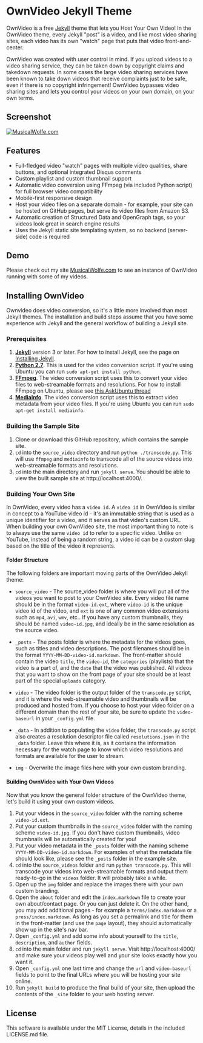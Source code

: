 # OwnVideo Jekyll Theme

OwnVideo is a free [Jekyll](https://jekyllrb.com/) theme that lets you Host Your Own Video! In the OwnVideo theme, every Jekyll "post" is a video, and like most video sharing sites, each video has its own "watch" page that puts that video front-and-center.

OwnVideo was created with user control in mind. If you upload videos to a video sharing service, they can be taken down by copyright claims and takedown requests. In some cases the large video sharing services have been known to take down videos that receive complaints just to be safe, even if there is no copyright infringement! OwnVideo bypasses video sharing sites and lets you control your videos on your own domain, on your own terms.

## Screenshot

[![MusicalWolfe.com](https://raw.githubusercontent.com/MaxLaumeister/ownvideo/resources/musicalwolfe-video.png)](https://www.musicalwolfe.com/)

## Features
  - Full-fledged video "watch" pages with multiple video qualities, share buttons, and optional integrated Disqus comments
  - Custom playlist and custom thumbnail support
  - Automatic video conversion using FFmpeg (via included Python script) for full browser video compatibility
  - Mobile-first responsive design
  - Host your video files on a separate domain - for example, your site can be hosted on GitHub pages, but serve its video files from Amazon S3.
  - Automatic creation of Structured Data and OpenGraph tags, so your videos look great in search engine results
  - Uses the Jekyll static site templating system, so no backend (server-side) code is required

## Demo

Please check out my site [MusicalWolfe.com](https://www.musicalwolfe.com/) to see an instance of OwnVideo running with some of my videos.

## Installing OwnVideo

Ownvideo does video conversion, so it's a little more involved than most Jekyll themes. The installation and build steps assume that you have some experience with Jekyll and the general workflow of building a Jekyll site.

### Prerequisites

1. [**Jekyll**](https://jekyllrb.com/) version 3 or later. For how to install Jekyll, see the page on [Installing Jekyll](https://jekyllrb.com/docs/installation/).
2. [**Python 2.7**](https://www.python.org/). This is used for the video conversion script. If you're using Ubuntu you can run `sudo apt-get install python`.
3. [**FFmpeg**](https://www.ffmpeg.org/). The video conversion script uses this to convert your video files to web-streamable formats and resolutions. For how to install FFmpeg on Ubuntu, please see [this AskUbuntu thread](https://askubuntu.com/questions/432542/is-ffmpeg-missing-from-the-official-repositories-in-14-04)
4. [**MediaInfo**](https://mediaarea.net/en/MediaInfo). The video conversion script uses this to extract video metadata from your video files. If you're using Ubuntu you can run `sudo apt-get install mediainfo`.

### Building the Sample Site

1. Clone or download this GitHub repository, which contains the sample site.
2. `cd` into the `source_video` directory and run `python ./transcode.py`. This will use `ffmpeg` and `mediainfo` to transcode all of the source videos into web-streamable formats and resolutions.
3. `cd` into the main directory and run `jekyll serve`. You should be able to view the built sample site at http://localhost:4000/.

### Building Your Own Site

In OwnVideo, every video has a `video id`. A `video id` in OwnVideo is similar in concept to a YouTube video id - it's an immutable string that is used as a unique identifier for a video, and it serves as that video's custom URL. When building your own OwnVideo site, the most important thing to note is to always use the same `video id` to refer to a specific video. Unlike on YouTube, instead of being a random string, a video id can be a custom slug based on the title of the video it represents.

#### Folder Structure

The following folders are important moving parts of the OwnVideo Jekyll theme:

* `source_video` - The source_video folder is where you will put all of the videos you want to post to your OwnVideo site. Every video file name should be in the format `video-id.ext`, where `video-id` is the unique video id of the video, and `ext` is one of any common video extensions such as `mp4`, `avi`, `wmv`, etc.. If you have any custom thumbnails, they should be named `video-id.jpg`, and ideally be in the same resolution as the source video.

* `_posts` - The posts folder is where the metadata for the videos goes, such as titles and video descriptions. The post filenames should be in the format `YYYY-MM-DD-video-id.markdown`. The front-matter should contain the video `title`, the `video-id`, the `categories` (playlists) that the video is a part of, and the `date` that the video was published. All videos that you want to show on the front page of your site should be at least part of the special `uploads` category.

* `video` - The video folder is the output folder of the `transcode.py` script, and it is where the web-streamable video and thumbnails will be produced and hosted from. If you choose to host your video folder on a different domain than the rest of your site, be sure to update the `video-baseurl` in your `_config.yml` file.

* `_data` - In addition to populating the `video` folder, the `transcode.py` script also creates a resolution descriptor file called `resolutions.json` in the `_data` folder. Leave this where it is, as it contains the information necessary for the watch page to know which video resolutions and formats are available for the user to stream.

* `img` - Overwrite the image files here with your own custom branding.

#### Building OwnVideo with Your Own Videos

Now that you know the general folder structure of the OwnVideo theme, let's build it using your own custom videos.

1. Put your videos in the `source_video` folder with the naming scheme `video-id.ext`.
2. Put your custom thumbnails in the `source_video` folder with the naming scheme `video-id.jpg`. If you don't have custom thumbnails, video thumbnails will be automatically created for you!
3. Put your video metadata in the `_posts` folder with the naming scheme `YYYY-MM-DD-video-id.markdown`. For examples of what the metadata file should look like, please see the `_posts` folder in the example site.
4. `cd` into the `source_videos` folder and run `python transcode.py`. This will transcode your videos into web-streamable formats and output them ready-to-go in the `videos` folder. It will probably take a while.
5. Open up the `img` folder and replace the images there with your own custom branding.
6. Open the `about` folder and edit the `index.markdown` file to create your own about/contact page. Or you can just delete it. On the other hand, you may add additional pages - for example a `terms/index.markdown` or a `press/index.markdown`. As long as you set a permalink and title for them in the front-matter (and use the `page` layout), they should automatically show up in the site's nav bar.
6. Open `_config.yml` and add some info about yourself to the `title`, `description`, and `author` fields.
7. `cd` into the main folder and run `jekyll serve`. Visit http://localhost:4000/ and make sure your videos play well and your site looks exactly how you want it.
8. Open `_config.yml` one last time and change the `url` and `video-baseurl` fields to point to the final URLs where you will be hosting your site online.
9. Run `jekyll build` to produce the final build of your site, then upload the contents of the `_site` folder to your web hosting server.

## License

This software is available under the MIT License, details in the included LICENSE.md file.

